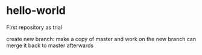 # hello-world
First repository as trial

create new branch: make a copy of master and work on the new branch
can merge it back to master afterwards
